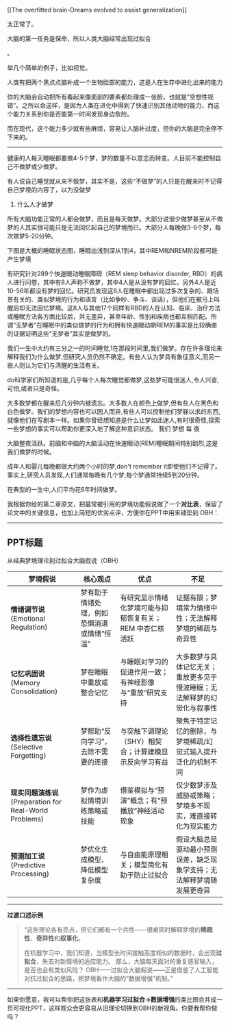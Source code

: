 [[The overfitted brain-Dreams evolved to assist generalization]]






太正常了。

大脑的第一任务是保命，所以人类大脑经常出现过拟合

。

举几个简单的例子，比如视觉。

人类有把两个黑点点脑补成一个生物脸部的能力，这是人在生存中进化出来的能力


你的大脑会自动把所有看起来像面部的要素都处理成一张脸，也就是“空想性视错”。之所以会这样，是因为人类在进化中得到了快速识别其他动物的能力，而这个能力关系到你是否能第一时间发现身边危险。

而在现代，这个能力多少就有些麻烦，容易让人脑补过度，但你的大脑是完全停不下来的。

---



健康的人每天睡眠都要做4-5个梦，梦的数量不以意志而转变。人目前不能控制自己不做梦或少做梦。

有人说自己睡觉就从来不做梦，其实不是，这些“不做梦”的人只是在醒来时不记得自己梦境的内容了，以为没做梦


1. 什么人才做梦

所有大脑功能正常的人都会做梦，而且是每天做梦。大部分说很少做梦甚至从不做梦的人其实很可能只是无法回忆起自己的梦境而已。大部分人每晚做3-6个梦，每次做梦5-20分钟。

下图是大概的睡眠状态图，睡眠由浅到深从1到4，其中REM和NREM阶段都可能产生梦境

有研究针对289个快速眼动睡眠障碍（REM sleep behavior disorder, RBD）的病人进行问卷，其中有8人声称不做梦，其中4人是从没有梦的回忆，另外4人是近10-56年都没有梦的回忆。研究员发现这8人在睡眠中都出现过多次复杂的、跟场景有关的、类似梦境的行为和语言（比如争吵、争斗、谈话），但他们在被马上叫醒后却无法回忆梦境。这8人与其他17个同样有RBD的人在认知、临床、治疗方法或睡眠方法各方面比较后，并无差异，甚至年龄、性别和疾病也都互相匹配。所谓“无梦者”在睡眠中的类似做梦的行为和拥有快速眼动期REM的事实是比较确凿的证据证明这些“无梦者”其实是做梦的。




 我们一生中大约有三分之一的时间睡觉,1在那段时间里,我们做梦。存在许多理论来解释我们为什么做梦,但研究人员仍然不确定。有些人认为梦具有象征意义,而另一些人则认为它们与清醒的生活有关。

do科学家们所知道的是,几乎每个人每次睡觉都做梦,这些梦可能很迷人,令人兴奋,可怕,或者只是奇怪。

大多数梦都在醒来后几分钟内被遗忘。大多数人在颜色上做梦,但有些人在黑色和白色做梦。我们的梦想内容也可以因人而异,有些人可以控制他们梦寐以求的东西,就像他们在写剧本一样。如果你曾经想知道是什么让梦如此迷人,有时很奇怪,探索一些梦想的事实可以帮助你更深入地了解这种意识状态。
我们 梦想 每 夜

大脑整夜活跃。前脑和中脑的大脑活动在快速眼动(REM)睡眠期间特别剧烈,这是我们做梦的时候。

成年人和婴儿每晚都做大约两个小时的梦,don't remember it即使他们不记得了。事实上,研究人员发现,人们通常每晚有几个梦,每个梦通常持续5到20分钟。

在典型的一生中,人们平均花6年时间做梦。



我根据你给的第二章原文，把最常被引用的梦境功能假说做了一个**对比表**，保留了论文中的关键信息，也加上简短的优劣点评，方便你在PPT中用来铺垫到 OBH：

---

## **PPT标题**

从经典梦境理论到过拟合大脑假说（OBH）

| 梦境假说                                              | 核心观点                   | 优点                             | 不足                                   |
| ------------------------------------------------- | ---------------------- | ------------------------------ | ------------------------------------ |
| **情绪调节说** (Emotional Regulation)                  | 梦有助于情绪处理，例如恐惧消退或情绪“恒温” | 有研究显示情绪化梦境可能与抑郁恢复有关；REM 中杏仁核活跃 | 证据有限；梦境常为情绪中性；无法解释梦境的稀疏与奇异性          |
| **记忆巩固说** (Memory Consolidation)                  | 梦在睡眠中重放或整合记忆           | 与睡眠对学习的促进作用一致；有神经影像与“重放”研究支持   | 大多数梦与具体记忆无关；重放更多见于慢波睡眠；无法解释梦的幻觉化与叙事性 |
| **选择性遗忘说** (Selective Forgetting)                 | 梦帮助“反向学习”，去除不需要的连接     | 与突触下调理论（SHY）相契合；计算建模显示反向学习有益   | 聚焦于特定记忆的删除，与梦境稀疏/幻觉式输入提升泛化的机制不同      |
| **现实问题演练说** (Preparation for Real-World Problems) | 梦作为虚拟情境训练策略或技能         | 借鉴模拟与“预演”概念；有“预播放”神经活动现象       | 仅少数梦涉及威胁或策略；梦境多不现实，难直接转化为现实能力        |
| **预测加工说** (Predictive Processing)                 | 梦优化生成模型、降低模型复杂度        | 与自由能原理相关；模型简化有助于防止过拟合          | 假设大脑总是驱动最小预测误差，缺乏现象学支持；无法解释梦境随发展更奇异  |

---

**过渡口述示例**

> “这些理论各有亮点，但它们都有一个共性——很难同时解释梦境的**稀疏性**、**奇异性**和**叙事化**。
>
> 在机器学习中，我们知道，当模型长时间接触高度相似的数据时，会出现**过拟合**，失去对新情境的适应能力。
> 那么，大脑每天面对的重复感官输入，是否也会有类似风险？
> OBH——过拟合大脑假说——正是借鉴了人工智能对抗过拟合的思路，把梦境看作大脑的“数据增强”机制。”

---

如果你愿意，我可以帮你把这张表和**机器学习过拟合→数据增强**的类比图合并成一页可视化PPT，这样观众会更容易从旧理论切换到OBH的新视角。你要我帮你做吗？
